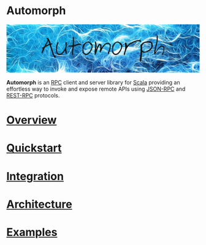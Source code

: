 # Automorph

![automorph](images/logo.jpg)

**Automorph** is an [RPC](https://en.wikipedia.org/wiki/Remote_procedure_call) client and server library for [Scala](https://www.scala-lang.org/) providing an effortless
way to invoke and expose remote APIs using [JSON-RPC](https://www.jsonrpc.org/specification) and [REST-RPC](https://en.wikipedia.org/wiki/Representational_state_transfer) protocols.

# [Overview](overview/README.md)

# [Quickstart](overview/quickstart/README.md)

# [Integration](integration/README.md)

# [Architecture](architecture/README.md)

# [Examples](examples/README.md)
